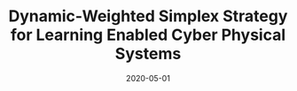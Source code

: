---
type: publication
layout: single
author_profile: false
related: false
date: 2020-05-01
title: "Dynamic-Weighted Simplex Strategy for Learning Enabled Cyber Physical Systems"
header:
  teaser: "/assets/images/simplex.png"
excerpt: "Journal of Systems Architecture Paper published in March 2020 "
tags: AI Autonomous
redirect_url: https://www.researchgate.net/publication/339814894_Dynamic-Weighted_Simplex_Strategy_for_Learning_Enabled_Cyber_Physical_Systems
---
